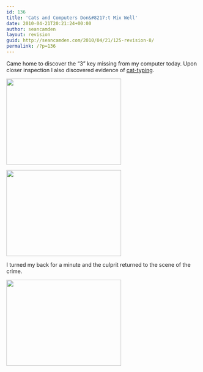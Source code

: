 ```yaml
---
id: 136
title: 'Cats and Computers Don&#8217;t Mix Well'
date: 2010-04-21T20:21:24+00:00
author: seancamden
layout: revision
guid: http://seancamden.com/2010/04/21/125-revision-8/
permalink: /?p=136
---
```

Came home to discover the &#8220;3&#8221; key missing from my computer today. Upon closer inspection I also discovered evidence of [cat-typing](http://www.bitboost.com/pawsense/).

[<img src="http://seancamden.com/wp-content/uploads/2010/04/2010-04-20-17.21.11-300x225.jpg" alt="" title="2010-04-20 17.21.11" width="300" height="225" class="size-medium wp-image-126" />](http://seancamden.com/wp-content/uploads/2010/04/2010-04-20-17.21.11.jpg)

[<img src="http://seancamden.com/wp-content/uploads/2010/04/2010-04-20-17.21.43-300x225.jpg" alt="" title="2010-04-20 17.21.43" width="300" height="225" class="size-medium wp-image-128" />](http://seancamden.com/wp-content/uploads/2010/04/2010-04-20-17.21.43.jpg)

I turned my back for a minute and the culprit returned to the scene of the crime.

[<img src="http://seancamden.com/wp-content/uploads/2010/04/2010-04-20-17.25.08-300x225.jpg" alt="" title="2010-04-20 17.25.08" width="300" height="225" class="alignleft size-medium wp-image-133" />](http://seancamden.com/wp-content/uploads/2010/04/2010-04-20-17.25.08.jpg)